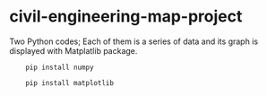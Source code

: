 # civil-engineering-map-project
Two Python codes; Each of them is a series of data and its graph is displayed with Matplatlib package.

```
    pip install numpy
```
```
    pip install matplotlib
```
